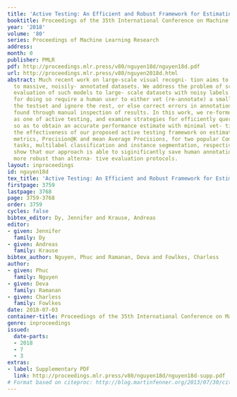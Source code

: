 ```yaml
---
title: 'Active Testing: An Efficient and Robust Framework for Estimating Accuracy'
booktitle: Proceedings of the 35th International Conference on Machine Learning
year: '2018'
volume: '80'
series: Proceedings of Machine Learning Research
address: 
month: 0
publisher: PMLR
pdf: http://proceedings.mlr.press/v80/nguyen18d/nguyen18d.pdf
url: http://proceedings.mlr.press/v80/nguyen2018d.html
abstract: Much recent work on large-scale visual recogni- tion aims to scale up learning
  to massive, noisily- annotated datasets. We address the problem of scaling-up the
  evaluation of such models to large- scale datasets with noisy labels. Current protocols
  for doing so require a human user to either vet (re-annotate) a small fraction of
  the testset and ignore the rest, or else correct errors in annotation as they are
  found through manual inspection of results. In this work, we re-formulate the problem
  as one of active testing, and examine strategies for efficiently querying a user
  so as to obtain an accurate performance estimate with minimal vet- ting. We demonstrate
  the effectiveness of our proposed active testing framework on estimating two performance
  metrics, Precision@K and mean Average Precisions, for two popular Computer Vi- sion
  tasks, multilabel classification and instance segmentation, respectively. We further
  show that our approach is able to siginificantly save human annotation effort and
  more robust than alterna- tive evaluation protocols.
layout: inproceedings
id: nguyen18d
tex_title: 'Active Testing: An Efficient and Robust Framework for Estimating Accuracy'
firstpage: 3759
lastpage: 3768
page: 3759-3768
order: 3759
cycles: false
bibtex_editor: Dy, Jennifer and Krause, Andreas
editor:
- given: Jennifer
  family: Dy
- given: Andreas
  family: Krause
bibtex_author: Nguyen, Phuc and Ramanan, Deva and Fowlkes, Charless
author:
- given: Phuc
  family: Nguyen
- given: Deva
  family: Ramanan
- given: Charless
  family: Fowlkes
date: 2018-07-03
container-title: Proceedings of the 35th International Conference on Machine Learning
genre: inproceedings
issued:
  date-parts:
  - 2018
  - 7
  - 3
extras:
- label: Supplementary PDF
  link: http://proceedings.mlr.press/v80/nguyen18d/nguyen18d-supp.pdf
# Format based on citeproc: http://blog.martinfenner.org/2013/07/30/citeproc-yaml-for-bibliographies/
---
```

